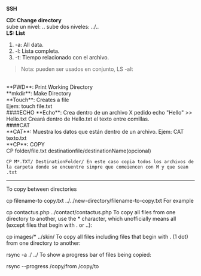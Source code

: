 **SSH**

**CD: Change directory**
<br>
   sube un nivel:    ..
   sube dos niveles: ../..
<br>
**LS: List**
 1.  -a: All data.
 2.  -l: Lista completa.
 3.  -t: Tiempo relacionado con el archivo.
> Nota: pueden ser usados en conjunto, LS -alt
<br>
**PWD**: Print Working Directory
<br>
**mkdir**: Make Directory
<br>
**Touch**: Creates a file 
<br>
Ejem: touch file.txt
<br>
####ECHO
**Echo**: Crea dentro de un archivo X pedido
    echo "Hello" >> Hello.txt 
    Creará dentro de Hello.txt el texto entre comillas.
<br>
####CAT
<br>
**CAT**: Muestra los datos que están dentro de un archivo. 
Ejem: CAT texto.txt
<br>
**CP**:  COPY
<br>
    CP folder/file.txt destinationfile/destinationName(opcional)

    CP M*.TXT/ DestinationFolder/ En este caso copia todos los archivos de la carpeta donde se encuentre simpre que comeiencen con M y que sean .txt
***
To copy between directories

cp filename-to copy.txt ../../new-directory/filename-to-copy.txt
For example

cp contactus.php ../contact/contactus.php
To copy all files from one directory to another, use the * character, which unofficially means all (except files that begin with . or ..):

cp images/* ../skin/
To copy all files including files that begin with . (1 dot) from one directory to another:

rsync -a ./ ../
To show a progress bar of files being copied:

rsync --progress /copy/from /copy/to